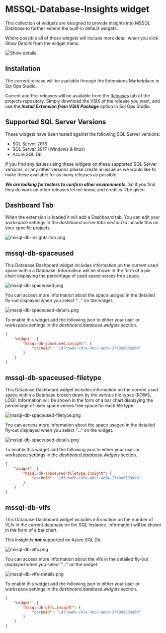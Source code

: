 # MSSQL-Database-Insights widget

This collection of widgets are designed to provide insights into MSSQL Database to further extend the built-in default widgets.

Where possible all of these widgets will include more detail when you click *_Show Details_* from the widget menu.

![Show details](images/show-detail.png)

## Installation

The current release will be available through the Extensions Marketplace in Sql Ops Studio.

Current and Pre-releases will be available from the [Releases](https://github.com/Matticusau/sqlops-mssql-db-insights/releases) tab of the projects repository. Simply download the VSIX of the release you want, and use the ***Install Extension from VSIX Package*** option in Sql Ops Studio.

## Supported SQL Server Versions

These widgets have been tested against the following SQL Server versions:

* SQL Server 2016
* SQL Server 2017 (Windows & linux)
* Azure SQL Db

If you find any issues using these widgets on these supported SQL Server versions, or any other versions please create an issue as we would like to make these available for as many releases as possible.

***We are looking for testers to confirm other environments.*** So if you find they do work on other releases let me know, and credit will be given.

## Dashboard Tab

When the extension is loaded it will add a Dashboard tab. You can edit your workspace settings in the *dashboard.server.tabs* section to include this on your specific projects.

![mssql-db-insights-tab.png](images/mssql-db-insights-tab.png)

## mssql-db-spaceused

This Database Dashboard widget includes information on the current used space within a Database. Information will be shown in the form of a pie chart displaying the percentage of used space verses free space.

![mssql-db-spaceused.png](images/mssql-db-spaceused.png)

You can access more information about the space usaged in the detailed fly-out displayed when you select "..." on the widget.

![mssql-db-spaceused-details.png](images/mssql-db-spaceused-details.png)

To enable this widget add the following json to either your user or workspace settings in the *dashboard.database.widgets* section.

```json
{
    "widget": {
        "mssql-db-spaceused.insight": {
            "cacheId": "1d7cba8b-c87a-4bcc-ae54-2f40a5503a90"
        }
    }
}
```

## mssql-db-spaceused-filetype

This Database Dashboard widget includes information on the current used space within a Database broken down by the various file types (ROWS, LOG). Information will be shown in the form of a bar chart displaying the percentage of used space verses free space for each file type.

![mssql-db-spaceused-filetype.png](images/mssql-db-spaceused-filetype.png)

You can access more information about the space usaged in the detailed fly-out displayed when you select "..." on the widget.

![mssql-db-spaceused-details.png](images/mssql-db-spaceused-details.png)

To enable this widget add the following json to either your user or workspace settings in the *dashboard.database.widgets* section.

```json
{
    "widget": {
        "mssql-db-spaceused-filetype.insight": {
            "cacheId": "1d7cba8b-c87a-4bcc-ae54-2f40a5503a90"
        }
    }
}
```

## mssql-db-vlfs

This Database Dashboard widget includes information on the number of VLfs in the current database on the SQL Instance. Information will be shown in the form of a bar chart.

This insight is ***not*** supported on Azure SQL Db.

![mssql-db-vlfs.png](images/mssql-db-vlfs.png)

You can access more information about the vlfs in the detailed fly-out displayed when you select "..." on the widget.

![mssql-db-vlfs-details.png](images/mssql-db-vlfs-details.png)

To enable this widget add the following json to either your user or workspace settings in the *dashboard.database.widgets* section.

```json
{
    "widget": {
        "mssql-db-vlfs.insight": {
            "cacheId": "1d7cba8b-c87a-4bcc-ae54-2f40a5503a90"
        }
    }
}
```